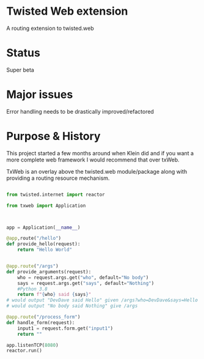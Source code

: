 Twisted Web extension
=====================

   A routing extension to twisted.web
   
Status
======
Super beta

Major issues
============
Error handling needs to be drastically improved/refactored


Purpose & History
======

This project started a few months around when Klein did and if you want
a more complete web framework I would recommend that over txWeb.

TxWeb is an overlay above the twisted.web module/package along with providing a routing resource mechanism.

```python

from twisted.internet import reactor

from txweb import Application



app = Application(__name__)

@app,route("/hello")
def provide_hello(request):
    return "Hello World"


@app.route("/args")
def provide_arguments(request):
    who = request.args.get("who", default="No body")
    says = request.args.get("says", default="Nothing")
    #Python 3.8
    return f"{who} said {says}"
# would output "DevDave said Hello" given /args?who=DevDave&says=Hello
# would output "No body said Nothing" give /args

@app.route("/process_form")
def handle_form(request):
    input1 = request.form.get("input1")
    return ""

app.listenTCP(8080)
reactor.run() 


    
```

